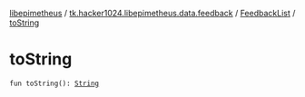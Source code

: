 [libepimetheus](../../index.md) / [tk.hacker1024.libepimetheus.data.feedback](../index.md) / [FeedbackList](index.md) / [toString](./to-string.md)

# toString

`fun toString(): `[`String`](https://kotlinlang.org/api/latest/jvm/stdlib/kotlin/-string/index.html)